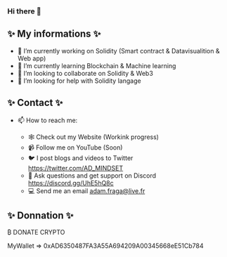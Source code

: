 ### Hi there 👋

## ✨ My informations ✨ 



- 🔭 I’m currently working on Solidity (Smart contract & Datavisualition & Web app)
- 🌱 I’m currently learning Blockchain & Machine learning
- 👯 I’m looking to collaborate on Solidity & Web3
- 🤔 I’m looking for help with Solidity langage


## ✨ Contact ✨ 

- 📫 How to reach me: 

  - 🕸️ Check out my Website (Workink progress)
  - 📹 Follow me on YouTube (Soon)
  - 🐦 I post blogs and videos to Twitter https://twitter.com/AD_MINDSET
  - 🔌 Ask questions and get support on Discord https://discord.gg/UhE5hQ8c
  - 💻 Send me an email adam.fraga@live.fr


## ✨ Donnation ✨ 

₿ DONATE CRYPTO

MyWallet => 0xAD6350487FA3A55A694209A00345668eE51Cb784
